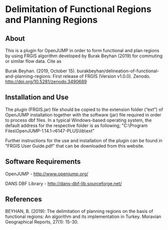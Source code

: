 # Delimitation of Functional Regions and Planning Regions

## About
This is a plugin for OpenJUMP in order to form functional and plan regions by using FRGIS algorithm developed by Burak Beyhan (2019) for commuting or similar flow data. Cite as

Burak Beyhan. (2019, October 15). burakbeyhan/delineation-of-functional-and-planning-regions: First release of FRGIS (Version v1.0.0). Zenodo. http://doi.org/10.5281/zenodo.3490689

## Installation and Use
The plugin (FRGIS.jar) file should be copied to the extension folder (“ext”) of OpenJUMP installation together with the software (jar) file required in order to process dbf files. In a typical Windows-based operating system, the default address for the respective folder is as following; "C:\Program Files\OpenJUMP-1.14.1-r6147-PLUS\lib\ext"

Further instructions for the use and installation of the plugin can be found in "FRGIS User Guide.pdf" that can be downloaded from this website.

## Software Requirements
OpenJUMP - http://www.openjump.org/

DANS DBF Library - http://dans-dbf-lib.sourceforge.net/

## References

BEYHAN, B. (2019): The delimitation of planning regions on the basis of functional regions: An algorithm and its implementation in Turkey. Moravian Geographical Reports, 27(1): 15-30.
